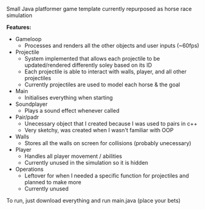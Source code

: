 Small Java platformer game template currently repurposed as horse race simulation

**Features:**
- Gameloop
    - Processes and renders all the other objects and user inputs (~60fps)
- Projectile
    - System implemented that allows each projectile to be updated/rendered differently soley based on its ID
    - Each projectile is able to interact with walls, player, and all other projectiles
    - Currently projectiles are used to model each horse & the goal
- Main
    - Initialises everything when starting
- Soundplayer
    - Plays a sound effect whenever called
- Pair/padr 
    - Unecessary object that I created because I was used to pairs in c++
    - Very sketchy, was created when I wasn't familiar with OOP
- Walls
    - Stores all the walls on screen for collisions (probably unecessary)
- Player
    - Handles all player movement / abilities
    - Currently unused in the simulation so it is hidden
- Operations
    - Leftover for when I needed a specific function for projectiles and planned to make more
    - Currently unused

To run, just download everything and run main.java (place your bets)
